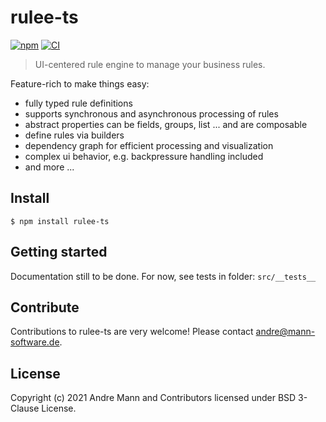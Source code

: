 # rulee-ts
[![npm](https://img.shields.io/npm/v/rulee-ts)](https://www.npmjs.com/package/rulee-ts)
[![CI](https://github.com/mann-software/rulee-ts/workflows/CI/badge.svg)](https://github.com/mann-software/rulee-ts/actions?query=workflow%3ACI)

> UI-centered rule engine to manage your business rules.

Feature-rich to make things easy:
- fully typed rule definitions
- supports synchronous and asynchronous processing of rules
- abstract properties can be fields, groups, list ... and are composable
- define rules via builders
- dependency graph for efficient processing and visualization
- complex ui behavior, e.g. backpressure handling included
- and more ...

## Install

```
$ npm install rulee-ts
```

## Getting started

Documentation still to be done. For now, see tests in folder: `src/__tests__`

## Contribute

Contributions to rulee-ts are very welcome! Please contact [andre@mann-software.de](mailto:andre@mann-software.de).

## License

Copyright (c) 2021 Andre Mann and Contributors licensed under BSD 3-Clause License.
